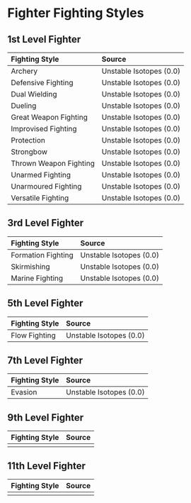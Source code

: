 # Fighter Fighting Styles

## 1st Level Fighter

| Fighting Style         | Source                  |
|:-----------------------|:------------------------|
| Archery                | Unstable Isotopes (0.0) |
| Defensive Fighting     | Unstable Isotopes (0.0) |
| Dual Wielding          | Unstable Isotopes (0.0) |
| Dueling                | Unstable Isotopes (0.0) |
| Great Weapon Fighting  | Unstable Isotopes (0.0) |
| Improvised Fighting    | Unstable Isotopes (0.0) |
| Protection             | Unstable Isotopes (0.0) |
| Strongbow              | Unstable Isotopes (0.0) |
| Thrown Weapon Fighting | Unstable Isotopes (0.0) |
| Unarmed Fighting       | Unstable Isotopes (0.0) |
| Unarmoured Fighting    | Unstable Isotopes (0.0) |
| Versatile Fighting     | Unstable Isotopes (0.0) |

## 3rd Level Fighter

| Fighting Style     | Source                  |
|:-------------------|:------------------------|
| Formation Fighting | Unstable Isotopes (0.0) |
| Skirmishing        | Unstable Isotopes (0.0) |
| Marine Fighting    | Unstable Isotopes (0.0) |

## 5th Level Fighter

| Fighting Style | Source                  |
|:---------------|:------------------------|
| Flow Fighting  | Unstable Isotopes (0.0) |

## 7th Level Fighter

| Fighting Style | Source                  |
|:---------------|:------------------------|
| Evasion        | Unstable Isotopes (0.0) |

## 9th Level Fighter

| Fighting Style | Source |
|:---------------|:-------|
|                |        |

## 11th Level Fighter

| Fighting Style | Source |
|:---------------|:-------|
|                |        |
